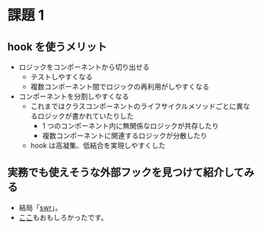 # 課題 1

## hook を使うメリット

- ロジックをコンポーネントから切り出せる
  - テストしやすくなる
  - 複数コンポーネント間でロジックの再利用がしやすくなる
- コンポーネントを分割しやすくなる
  - これまではクラスコンポーネントのライフサイクルメソッドごとに異なるロジックが書かれていたりした
    - 1 つのコンポーネント内に無関係なロジックが共存したり
    - 複数コンポーネントに関連するロジックが分散したり
  - hook は高凝集、低結合を実現しやすくした

## 実務でも使えそうな外部フックを見つけて紹介してみる

- 結局「[swr](https://swr.vercel.app/ja)」。
- [ここ](https://github.com/streamich/react-use)もおもしろかったです。
